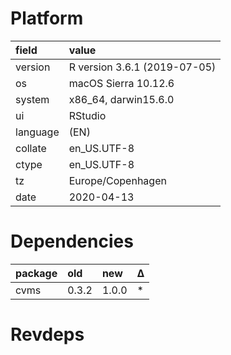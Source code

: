 # Platform

|field    |value                        |
|:--------|:----------------------------|
|version  |R version 3.6.1 (2019-07-05) |
|os       |macOS Sierra 10.12.6         |
|system   |x86_64, darwin15.6.0         |
|ui       |RStudio                      |
|language |(EN)                         |
|collate  |en_US.UTF-8                  |
|ctype    |en_US.UTF-8                  |
|tz       |Europe/Copenhagen            |
|date     |2020-04-13                   |

# Dependencies

|package |old   |new   |Δ  |
|:-------|:-----|:-----|:--|
|cvms    |0.3.2 |1.0.0 |*  |

# Revdeps

